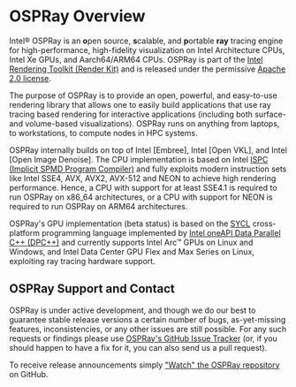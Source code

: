 OSPRay Overview
===============

Intel® OSPRay is an **o**pen source, **s**calable, and **p**ortable
**ray** tracing engine for high-performance, high-fidelity visualization
on Intel Architecture CPUs, Intel Xe GPUs, and Aarch64/ARM64 CPUs.
OSPRay is part of the [Intel Rendering Toolkit (Render
Kit)](https://software.intel.com/en-us/rendering-framework) and is
released under the permissive [Apache 2.0
license](http://www.apache.org/licenses/LICENSE-2.0).

The purpose of OSPRay is to provide an open, powerful, and easy-to-use
rendering library that allows one to easily build applications that use
ray tracing based rendering for interactive applications (including both
surface- and volume-based visualizations). OSPRay runs on anything from
laptops, to workstations, to compute nodes in HPC systems.

OSPRay internally builds on top of Intel [Embree], Intel [Open VKL], and
Intel [Open Image Denoise]. The CPU implementation is based on
Intel [ISPC (Implicit SPMD Program Compiler)](https://ispc.github.io/)
and fully exploits modern instruction sets like Intel SSE4, AVX, AVX2,
AVX-512 and NEON to achieve high rendering performance. Hence, a CPU
with support for at least SSE4.1 is required to run OSPRay on x86_64
architectures, or a CPU with support for NEON is required to run OSPRay
on ARM64 architectures.

OSPRay's GPU implementation (beta status) is based on the
[SYCL](https://www.khronos.org/sycl/) cross-platform programming
language implemented by [Intel oneAPI Data Parallel C++
(DPC++)](https://www.intel.com/content/www/us/en/developer/tools/oneapi/data-parallel-c-plus-plus.html)
and currently supports Intel Arc™ GPUs on Linux and Windows, and Intel
Data Center GPU Flex and Max Series on Linux, exploiting ray tracing
hardware support.


OSPRay Support and Contact
--------------------------

OSPRay is under active development, and though we do our best to
guarantee stable release versions a certain number of bugs,
as-yet-missing features, inconsistencies, or any other issues are still
possible. For any such requests or findings please use [OSPRay's GitHub
Issue Tracker](https://github.com/RenderKit/OSPRay/issues) (or, if you
should happen to have a fix for it, you can also send us a pull
request).

To receive release announcements simply ["Watch" the OSPRay
repository](https://github.com/RenderKit/OSPRay) on GitHub.

